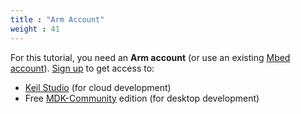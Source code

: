 ```yaml
---
title : "Arm Account"
weight : 41
---
```


For this tutorial, you need an **Arm account** (or use an existing [Mbed account](https://os.mbed.com/account/signup)). [Sign up](https://developer.arm.com/register?returnUrl=/) to get access to:
- [Keil Studio](https://studio.keil.arm.com) (for cloud development)
- Free [MDK-Community](https://keil.arm.com/mdk-community) edition (for desktop development)